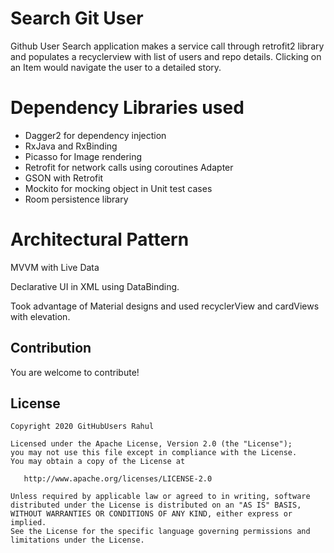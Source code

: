 # Search Git User

Github User Search application makes a service call through retrofit2 library and populates a recyclerview with list of users and repo details. Clicking on an Item would navigate the user to a detailed story.

# Dependency Libraries used

- Dagger2 for dependency injection
- RxJava and RxBinding
- Picasso for Image rendering
- Retrofit for network calls using coroutines Adapter
- GSON with Retrofit
- Mockito for mocking object in Unit test cases
- Room persistence library

# Architectural Pattern
  MVVM with Live Data

Declarative UI in XML using DataBinding.

Took advantage of Material designs and used recyclerView and cardViews with elevation.



## Contribution
You are welcome to contribute!

## License
```
Copyright 2020 GitHubUsers Rahul

Licensed under the Apache License, Version 2.0 (the "License");
you may not use this file except in compliance with the License.
You may obtain a copy of the License at

   http://www.apache.org/licenses/LICENSE-2.0

Unless required by applicable law or agreed to in writing, software
distributed under the License is distributed on an "AS IS" BASIS,
WITHOUT WARRANTIES OR CONDITIONS OF ANY KIND, either express or implied.
See the License for the specific language governing permissions and
limitations under the License.
```
